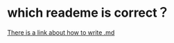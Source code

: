 # which reademe is correct？

[There is a link about how to write .md](https://github.com/DavidAnson/markdownlint/blob/v0.7.0/doc/Rules.md#md041)
